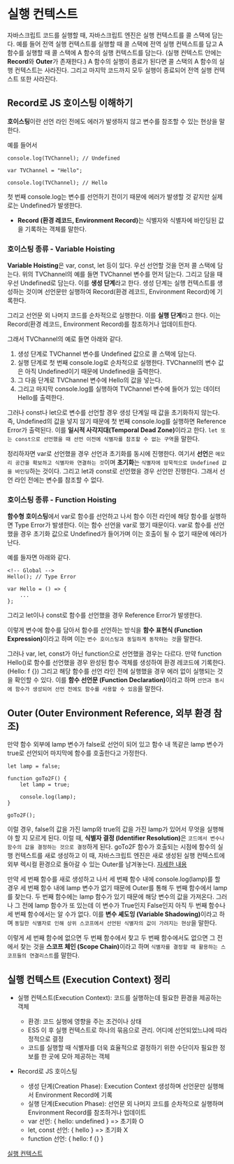 # 실행 컨텍스트
자바스크립트 코드를 실행할 때, 자바스크립트 엔진은 실행 컨텍스트를 콜 스택에 담는다. 예를 들어 전역 실행 컨텍스트를 실행할 때 콜 스택에 전역 실행 컨텍스트를 담고 A 함수를 실행할 때 콜 스택에 A 함수의 실행 컨텍스트를 담는다. (실행 컨텍스트 안에는 <b>Record</b>와 <b>Outer</b>가 존재한다.) A 함수의 실행이 종료가 된다면 콜 스택의 A 함수의 실행 컨텍스트는 사라진다. 그리고 마지막 코드까지 모두 실행이 종료되어 전역 실행 컨텍스트 또한 사라진다.   

## Record로 JS 호이스팅 이해하기
<b>호이스팅</b>이란 선언 라인 전에도 에러가 발생하지 않고 변수를 참조할 수 있는 현상을 말한다.   

예를 들어서
```
console.log(TVChannel); // Undefined

var TVChannel = "Hello";

console.log(TVChannel); // Hello
```

첫 번째 console.log는 변수를 선언하기 전이기 때문에 에러가 발생할 것 같지만 실제로는 Undefined가 발생한다.   

* <b>Record (환경 레코드, Environment Record)</b>는 식별자와 식별자에 바인딩된 값을 기록하는 객체를 말한다.   

### 호이스팅 종류 - Variable Hoisting
<b>Variable Hoisting</b>은 var, const, let 등이 있다. 우선 선언할 것을 먼저 콜 스택에 담는다. 위의 TVChannel의 예를 들면 TVChannel 변수를 먼저 담는다. 그리고 담을 때 우선 Undefined로 담는다. 이를 <b>생성 단계</b>라고 한다. 생성 단계는 실행 컨텍스트를 생성하는 것이며 선언문만 실행하여 Record(환경 레코드, Environment Record)에 기록한다.   

그리고 선언문 외 나머지 코드를 순차적으로 실행한다. 이를 <b>실행 단계</b>라고 한다. 이는 Record(환경 레코드, Environment Record)를 참조하거나 업데이트한다.   

그래서 TVChannel의 예로 들면 아래와 같다.   
1. 생성 단계로 TVChannel 변수를 Undefined 값으로 콜 스택에 담는다.   
2. 실행 단계로 첫 번째 console.log로 순차적으로 실행한다. TVChannel의 변수 값은 아직 Undefined이기 때문에 Undefined을 출력한다.   
3. 그 다음 단계로 TVChannel 변수에 Hello의 값을 넣는다.   
4. 그리고 마지막 console.log를 실행하여 TVChannel 변수에 들어가 있는 데이터 Hello를 출력한다.   

그러나 const나 let으로 변수를 선언할 경우 생성 단계일 때 값을 초기화하지 않는다. 즉, Undefined의 값을 넣지 않기 때문에 첫 번째 console.log를 실행하면 Reference Error가 출력된다. 이를 <b>일시적 사각지대(Temporal Dead Zone)</b>이라고 한다. ```let 또는 const으로 선언했을 때 선언 이전에 식별자를 참조할 수 없는 구역```을 말한다.   

정리하자면 var로 선언했을 경우 선언과 초기화를 동시에 진행한다. 여기서 <b>선언</b>은 ```메모리 공간을 확보하고 식별자와 연결하는 것```이며 <b>초기화</b>는 ```식별자에 암묵적으로 Undefined 값을 바인딩```하는 것이다. 그리고 let과 const로 선언했을 경우 선언만 진행한다. 그래서 선언 라인 전에는 변수를 참조할 수 없다.   

### 호이스팅 종류 - Function Hoisting
<b>함수형 호이스팅</b>에서 var로 함수를 선언하고 나서 함수 이전 라인에 해당 함수를 실행하면 Type Error가 발생한다. 이는 함수 선언을 var로 했기 때문이다. var로 함수를 선언했을 경우 초기화 값으로 Undefined가 들어가며 이는 호출이 될 수 없기 때문에 에러가 난다.

예를 들자면 아래와 같다.
```
<!-- Global -->
Hello(); // Type Error

var Hello = () => {
    ...
};
```

그리고 let이나 const로 함수를 선언했을 경우 Reference Error가 발생한다.   

이렇게 변수에 함수를 담아서 함수를 선언하는 방식을 <b>함수 표현식 (Function Expression)</b>이라고 하며 이는 ```변수 호이스팅과 동일하게 동작하는 것```을 말한다.   

그러나 var, let, const가 아닌 function으로 선언했을 경우는 다르다. 만약 function Hello()로 함수를 선언했을 경우 완성된 함수 객체를 생성하여 환경 레코드에 기록한다. (Hello: f {}) 그리고 해당 함수를 선언 라인 전에 실행했을 경우 에러 없이 실행되는 것을 확인할 수 있다. 이를 <b>함수 선언문 (Function Declaration)</b>이라고 하며 ```선언과 동시에 함수가 생성되어 선언 전에도 함수를 사용할 수 있음```을 말한다.   

## Outer (Outer Environment Reference, 외부 환경 참조)
만약 함수 외부에 lamp 변수가 false로 선언이 되어 있고 함수 내 똑같은 lamp 변수가 true로 선언되어 마지막에 함수를 호출한다고 가정한다.

```
let lamp = false;

function goTo2F() {
    let lamp = true;

    console.log(lamp);
}

goTo2F();
```

이럴 경우, false의 값을 가진 lamp와 true의 값을 가진 lamp가 있어서 무엇을 실행해야 할 지 모르게 된다. 이럴 때, <b>식별자 결정 (Identifier Resolution)</b>은 ```코드에서 변수나 함수의 값을 결정하는 것으로 결정```하게 된다. goTo2F 함수가 호출되는 시점에 함수의 실행 컨텍스트를 새로 생성하고 이 때, 자바스크립트 엔진은 새로 생성된 실행 컨텍스트에 외부 렉시컬 환경으로 돌아갈 수 있는 Outer를 남겨놓는다. [자세한 내용](https://youtu.be/EWfujNzSUmw?t=598)   

만약 세 번째 함수를 새로 생성하고 나서 세 번째 함수 내에 console.log(lamp)를 할 경우 세 번째 함수 내에 lamp 변수가 없기 때문에 Outer를 통해 두 번째 함수에서 lamp를 찾는다. 두 번째 함수에는 lamp 함수가 있기 때문에 해당 변수의 값을 가져온다. 그러나 그 전에 lamp 함수가 또 있는데 이 변수가 True인지 False인지 아직 두 번째 함수나 세 번째 함수에서는 알 수가 없다. 이를 <b>변수 셰도잉 (Variable Shadowing)</b>이라고 하며 ```동일한 식별자로 인해 상위 스코프에서 선언된 식별자의 값이 가려지는 현상```을 말한다.   

이렇게 세 번째 함수에 없으면 두 번째 함수에서 찾고 두 번째 함수에서도 없으면 그 전에서 찾는 것을 <b>스코프 체인 (Scope Chain)</b>이라고 하며 ```식별자를 결정할 때 활용하는 스코프들의 연결리스트```를 말한다.   

## 실행 컨텍스트 (Execution Context) 정리
* 실행 컨텍스트(Execution Context): 코드를 실행하는데 필요한 환경을 제공하는 객체
    * 환경: 코드 실행에 영향을 주는 조건이나 상태
    * ES5 이 후 실행 컨텍스트로 하나의 묶음으로 관리. 어디에 선언되었느냐에 따라 정적으로 결정
    * 코드를 실행할 때 식별자를 더욱 효율적으로 결정하기 위한 수단이자 필요한 정보를 한 곳에 모아 제공하는 객체   

* Record로 JS 호이스팅
    * 생성 단계(Creation Phase): Execution Context 생성하며 선언문만 실행해서 Environment Record에 기록
    * 실행 단계(Execution Phase): 선언문 외 나머지 코드를 순차적으로 실행하며 Environment Record를 참조하거나 업데이트
    * var 선언: { hello: undefined } => 초기화 O
    * let, const 선언: { hello } => 초기화 X
    * function 선언: { hello: f {} }   

[실행 컨텍스트](https://www.youtube.com/watch?v=EWfujNzSUmw)